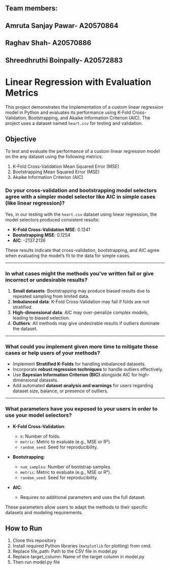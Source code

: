 ## Team members:
## Amruta Sanjay Pawar- A20570864
## Raghav Shah- A20570886
## Shreedhruthi Boinpally- A20572883
# Linear Regression with Evaluation Metrics

This project demonstrates the implementation of a custom linear regression model in Python and evaluates its performance using K-Fold Cross-Validation, Bootstrapping, and Akaike Information Criterion (AIC). The project uses a dataset named `heart.csv` for testing and validation.

## Objective
To test and evaluate the performance of a custom linear regression model on the any dataset using the following metrics:
1. K-Fold Cross-Validation Mean Squared Error (MSE)
2. Bootstrapping Mean Squared Error (MSE)
3. Akaike Information Criterion (AIC)

### Do your cross-validation and bootstrapping model selectors agree with a simpler model selector like AIC in simple cases (like linear regression)?  
Yes, in our testing with the `heart.csv` dataset using linear regression, the model selectors produced consistent results:
- **K-Fold Cross-Validation MSE**: 0.1241  
- **Bootstrapping MSE**: 0.1254  
- **AIC**: -2137.2136  

These results indicate that cross-validation, bootstrapping, and AIC agree when evaluating the model’s fit to the data for simple cases.

---

### In what cases might the methods you've written fail or give incorrect or undesirable results?  
1. **Small datasets**: Bootstrapping may produce biased results due to repeated sampling from limited data.  
2. **Imbalanced data**: K-Fold Cross-Validation may fail if folds are not stratified.  
3. **High-dimensional data**: AIC may over-penalize complex models, leading to biased selection.  
4. **Outliers**: All methods may give undesirable results if outliers dominate the dataset.  

---

### What could you implement given more time to mitigate these cases or help users of your methods?  
- Implement **Stratified K-Folds** for handling imbalanced datasets.  
- Incorporate **robust regression techniques** to handle outliers effectively.  
- Use **Bayesian Information Criterion (BIC)** alongside AIC for high-dimensional datasets.  
- Add automated **dataset analysis and warnings** for users regarding dataset size, balance, or presence of outliers.  

---

### What parameters have you exposed to your users in order to use your model selectors?  
- **K-Fold Cross-Validation**:  
  - `k`: Number of folds.  
  - `metric`: Metric to evaluate (e.g., MSE or R²).  
  - `random_seed`: Seed for reproducibility.  

- **Bootstrapping**:  
  - `num_samples`: Number of bootstrap samples.  
  - `metric`: Metric to evaluate (e.g., MSE or R²).  
  - `random_seed`: Seed for reproducibility.  

- **AIC**:  
  - Requires no additional parameters and uses the full dataset.

These parameters allow users to adapt the methods to their specific datasets and modeling requirements.


## How to Run
1. Clone this repository
2. Install required Python libraries (`matplotlib` for plotting) from cmd.
3. Replace file_path: Path to the CSV file in model.py
4. Replace target_column: Name of the target column in model.py
6. Then run model.py file

